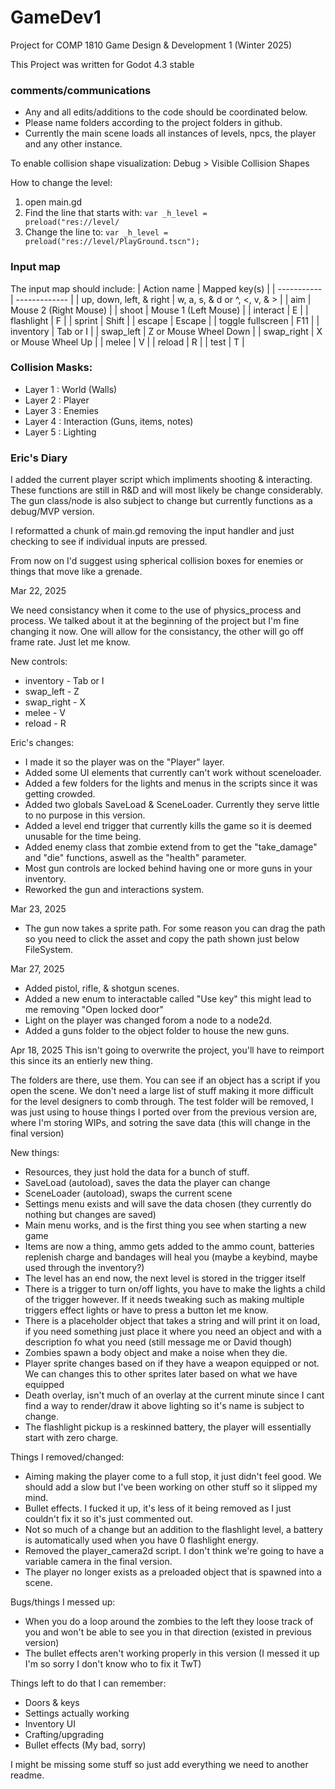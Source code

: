 # GameDev1
Project for COMP 1810 Game Design &amp; Development 1 (Winter 2025)

This Project was written for Godot 4.3 stable

### comments/communications
- Any and all edits/additions to the code should be coordinated below.
- Please name folders according to the project folders in github.
- Currently the main scene loads all instances of levels, npcs, the player and any other instance.

To enable collision shape visualization:
Debug > Visible Collision Shapes

How to change the level:
1. open main.gd
2. Find the line that starts with: <code>var _h_level = preload("res://level/</code>
3. Change the line to: <code>var _h_level = preload("res://level/PlayGround.tscn");</code>

### Input map
The input map should include:
 | Action name | Mapped key(s) |
 | ----------- | ------------- |
 | up, down, left, & right | w, a, s, & d or ^, <, v, & > |
 | aim                     | Mouse 2 (Right Mouse) |
 | shoot                   | Mouse 1 (Left Mouse) |
 | interact                | E |
 | flashlight              | F |
 | sprint                  | Shift |
 | escape                  | Escape |
 | toggle fullscreen       | F11 |
 | inventory               | Tab or I |
 | swap_left               | Z or Mouse Wheel Down |
 | swap_right              | X or Mouse Wheel Up |
 | melee                   | V |
 | reload                  | R |
 | test                    | T |

### Collision Masks:
- Layer 1	: World (Walls)
- Layer 2	: Player
- Layer 3	: Enemies
- Layer 4	: Interaction (Guns, items, notes)
- Layer 5 : Lighting

### Eric's Diary

I added the current player script which impliments shooting & interacting. These functions are still in R&D and
will most likely be change considerably. The gun class/node is also subject to change but currently functions
as a debug/MVP version.

I reformatted a chunk of main.gd removing the input handler and just checking to see if individual inputs are pressed.

From now on I'd suggest using spherical collision boxes for enemies or things that move like a grenade.


Mar 22, 2025

We need consistancy when it come to the use of physics_process and process. We talked about it at
the beginning of the project but I'm fine changing it now. One will allow for the consistancy, the
other will go off frame rate. Just let me know.

New controls:
- inventory - Tab or I
- swap_left - Z
- swap_right - X
- melee - V
- reload - R

Eric's changes:
- I made it so the player was on the "Player" layer.
- Added some UI elements that currently can't work without sceneloader.
- Added a few folders for the lights and menus in the scripts since it was getting crowded.
- Added two globals SaveLoad & SceneLoader. Currently they serve little to no purpose in this version.
- Added a level end trigger that currently kills the game so it is deemed unusable for the time being.
- Added enemy class that zombie extend from to get the "take_damage" and "die" functions, aswell as the "health" parameter.
- Most gun controls are locked behind having one or more guns in your inventory.
- Reworked the gun and interactions system.


Mar 23, 2025
- The gun now takes a sprite path. For some reason you can drag the path so you need to click the asset and copy the path shown just below FileSystem.

Mar 27, 2025
- Added pistol, rifle, & shotgun scenes.
- Added a new enum to interactable called "Use key" this might lead to me removing "Open locked door"
- Light on the player was changed forom a node to a node2d.
- Added a guns folder to the object folder to house the new guns.

Apr 18, 2025
This isn't going to overwrite the project, you'll have to reimport this since its an entierly new thing.


The folders are there, use them. You can see if an object has a script if you open the scene. We don't
need a large list of stuff making it more difficult for the level designers to comb through. The test
folder will be removed, I was just using to house things I ported over from the previous version are,
where I'm storing WIPs, and sotring the save data (this will change in the final version) 


New things:
- Resources, they just hold the data for a bunch of stuff.
- SaveLoad (autoload), saves the data the player can change
- SceneLoader (autoload), swaps the current scene
- Settings menu exists and will save the data chosen (they currently do nothing but changes are saved)
- Main menu works, and is the first thing you see when starting a new game
- Items are now a thing, ammo gets added to the ammo count, batteries replenish charge and bandages will heal you (maybe a keybind, maybe used through the inventory?)
- The level has an end now, the next level is stored in the trigger itself
- There is a trigger to turn on/off lights, you have to make the lights a child of the trigger however. If it needs tweaking such as making multiple triggers effect lights or have to press a button let me know.
- There is a placeholder object that takes a string and will print it on load, if you need something just place it where you need an object and with a description fo what you need (still message me or David though)
- Zombies spawn a body object and make a noise when they die.
- Player sprite changes based on if they have a weapon equipped or not. We can changes this to other sprites later based on what we have equipped
- Death overlay, isn't much of an overlay at the current minute since I cant find a way to render/draw it above lighting so it's name is subject to change.
- The flashlight pickup is a reskinned battery, the player will essentially start with zero charge.


Things I removed/changed:
- Aiming making the player come to a full stop, it just didn't feel good. We should add a slow but I've been working on other stuff so it slipped my mind. 
- Bullet effects. I fucked it up, it's less of it being removed as I just couldn't fix it so it's just commented out.
- Not so much of a change but an addition to the flashlight level, a battery is automatically used when you have 0 flashlight energy.
- Removed the player_camera2d script. I don't think we're going to have a variable camera in the final version.
- The player no longer exists as a preloaded object that is spawned into a scene.


Bugs/things I messed up:
- When you do a loop around the zombies to the left they loose track of you and won't be able to see you in that direction (existed in previous version)
- The bullet effects aren't working properly in this version (I messed it up I'm so sorry I don't know who to fix it TwT)


Things left to do that I can remember:
- Doors & keys
- Settings actually working
- Inventory UI
- Crafting/upgrading
- Bullet effects (My bad, sorry)
	
I might be missing some stuff so just add everything we need to another readme.
